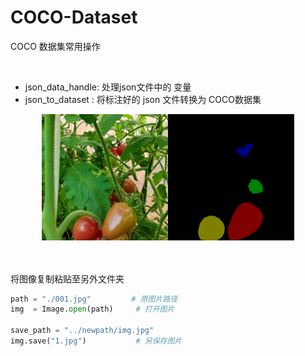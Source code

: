# COCO-Dataset
COCO 数据集常用操作

<br>

- json_data_handle: 处理json文件中的 变量
- json_to_dataset : 将标注好的 json 文件转换为 COCO数据集



<div align="center">
  <img src="Picture/HIMG_20211108_144919.jpg#pic_center" width="40%" align=left/><img src="Picture/HIMG_20211108_144919.png#pic_center" width="40%" align=right/>
</div>


<br>
<br>

将图像复制粘贴至另外文件夹

``` python
path = "./001.jpg"         # 原图片路径
img  = Image.open(path)     # 打开图片

save_path = "../newpath/img.jpg"
img.save("1.jpg")           # 另保存图片
```
